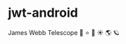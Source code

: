# jwt-android
James Webb Telescope :rocket: :star: :crescent_moon: :sunny: :earth_americas: :ringed_planet:
